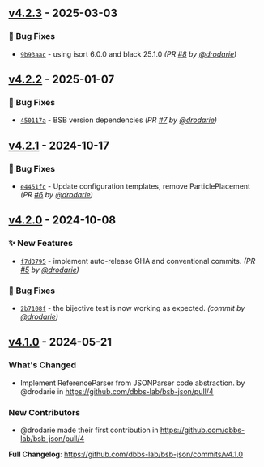 ## [v4.2.3] - 2025-03-03
### :bug: Bug Fixes
- [`9b93aac`](https://github.com/dbbs-lab/bsb-json/commit/9b93aaccf55587030e0edbc13fbb3098140186d3) - using isort 6.0.0 and black 25.1.0 *(PR [#8](https://github.com/dbbs-lab/bsb-json/pull/8) by [@drodarie](https://github.com/drodarie))*


## [v4.2.2] - 2025-01-07
### :bug: Bug Fixes
- [`450117a`](https://github.com/dbbs-lab/bsb-json/commit/450117a09570eb395b1fc74fe4922036be2b8919) - BSB version dependencies *(PR [#7](https://github.com/dbbs-lab/bsb-json/pull/7) by [@drodarie](https://github.com/drodarie))*


## [v4.2.1] - 2024-10-17
### :bug: Bug Fixes
- [`e4451fc`](https://github.com/dbbs-lab/bsb-json/commit/e4451fc9de18a50a8226e1de7fbf6b2479c5126b) - Update configuration templates, remove ParticlePlacement *(PR [#6](https://github.com/dbbs-lab/bsb-json/pull/6) by [@drodarie](https://github.com/drodarie))*


## [v4.2.0] - 2024-10-08
### :sparkles: New Features
- [`f7d3795`](https://github.com/dbbs-lab/bsb-json/commit/f7d37952fac239532dd49a3d4d5d0724380e5090) - implement auto-release GHA and conventional commits. *(PR [#5](https://github.com/dbbs-lab/bsb-json/pull/5) by [@drodarie](https://github.com/drodarie))*

### :bug: Bug Fixes
- [`2b7108f`](https://github.com/dbbs-lab/bsb-json/commit/2b7108f0224242b88586a85ceff950ea95747028) - the bijective test is now working as expected. *(commit by [@drodarie](https://github.com/drodarie))*


## [v4.1.0] - 2024-05-21
### What's Changed
* Implement ReferenceParser from JSONParser code abstraction. by @drodarie in https://github.com/dbbs-lab/bsb-json/pull/4

### New Contributors
* @drodarie made their first contribution in https://github.com/dbbs-lab/bsb-json/pull/4

**Full Changelog**: https://github.com/dbbs-lab/bsb-json/commits/v4.1.0

[v4.1.0]: https://github.com/dbbs-lab/bsb-json/compare/v4.0.0...v4.1.0
[v4.2.0]: https://github.com/dbbs-lab/bsb-json/compare/v4.1.0...v4.2.0
[v4.2.1]: https://github.com/dbbs-lab/bsb-json/compare/v4.2.0...v4.2.1
[v4.2.2]: https://github.com/dbbs-lab/bsb-json/compare/v4.2.1...v4.2.2
[v4.2.3]: https://github.com/dbbs-lab/bsb-json/compare/v4.2.2...v4.2.3
